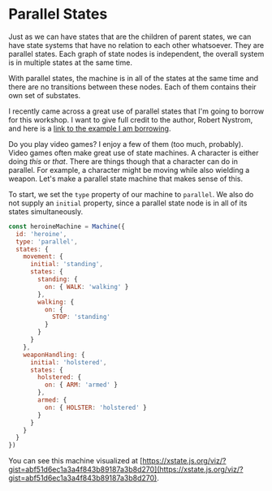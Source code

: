 # Parallel States

Just as we can have states that are the children of parent states, we can have state systems that have no relation to each other whatsoever. They are parallel states. Each graph of state nodes is independent, the overall system is in multiple states at the same time.

With parallel states, the machine is in all of the states at the same time and there are no transitions between these nodes. Each of them contains their own set of substates.

I recently came across a great use of parallel states that I'm going to borrow for this workshop. I want to give full credit to the author, Robert Nystrom, and here is a [link to the example I am borrowing](https://gameprogrammingpatterns.com/state.html#concurrent-state-machines).

Do you play video games? I enjoy a few of them (too much, probably). Video games often make great use of state machines. A character is either doing _this_ or _that_. There are things though that a character can do in parallel. For example, a character might be moving while also wielding a weapon. Let's make a parallel state machine that makes sense of this.

To start, we set the `type` property of our machine to `parallel`. We also do not supply an `initial` property, since a parallel state node is in all of its states simultaneously.

```javascript
const heroineMachine = Machine({
  id: 'heroine',
  type: 'parallel',
  states: {
    movement: {
      initial: 'standing',
      states: {
        standing: {
          on: { WALK: 'walking' }
        },
        walking: {
          on: {
            STOP: 'standing'
          }
        }
      }
    },
    weaponHandling: {
      initial: 'holstered',
      states: {
        holstered: {
          on: { ARM: 'armed' }
        },
        armed: {
          on: { HOLSTER: 'holstered' }
        }
      }
    }
  }
})
```

You can see this machine visualized at [https://xstate.js.org/viz/?gist=abf51d6ec1a3a4f843b89187a3b8d270](https://xstate.js.org/viz/?gist=abf51d6ec1a3a4f843b89187a3b8d270).
